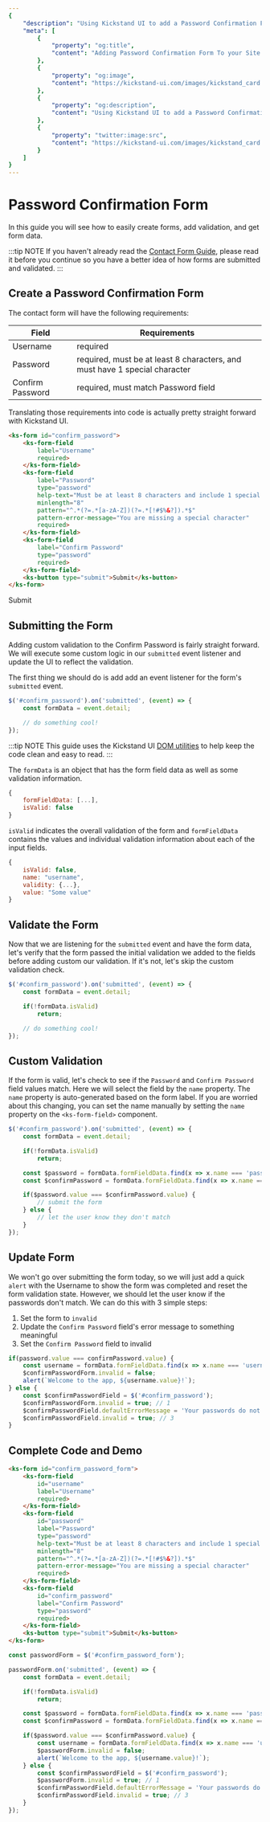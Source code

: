 ```yaml
---
{
    "description": "Using Kickstand UI to add a Password Confirmation Form to your site.",
    "meta": [
        {
            "property": "og:title",
            "content": "Adding Password Confirmation Form To your Site - Kickstand UI"
        },
        {
            "property": "og:image",
            "content": "https://kickstand-ui.com/images/kickstand_card.png"
        },
        {
            "property": "og:description",
            "content": "Using Kickstand UI to add a Password Confirmation Form to your site."
        },
        {
            "property": "twitter:image:src",
            "content": "https://kickstand-ui.com/images/kickstand_card.png"
        }
    ]
}
---
```


# Password Confirmation Form

In this guide you will see how to easily create forms, add validation, and get form data.

:::tip NOTE
If you haven't already read the [Contact Form Guide](contact-form.md), please read it before you continue so you have a better idea of how forms are submitted and validated.
:::

## Create a Password Confirmation Form

The contact form will have the following requirements:

| Field                | Requirements                                       |
| -------------------- | -------------------------------------------------- |
| Username             | required                                           |
| Password             | required, must be at least 8 characters, and must have 1 special character     |
| Confirm Password     | required, must match Password field                |

Translating those requirements into code is actually pretty straight forward with Kickstand UI.

```html
<ks-form id="confirm_password">
    <ks-form-field 
        label="Username" 
        required>
    </ks-form-field>
    <ks-form-field 
        label="Password" 
        type="password" 
        help-text="Must be at least 8 characters and include 1 special character" 
        minlength="8"
        pattern="^.*(?=.*[a-zA-Z])(?=.*[!#$%&?]).*$" 
        pattern-error-message="You are missing a special character" 
        required>
    </ks-form-field>
    <ks-form-field 
        label="Confirm Password" 
        type="password"
        required>
    </ks-form-field>
    <ks-button type="submit">Submit</ks-button>
</ks-form>
```

<div class="my-xxxl">
    <ks-form>
        <ks-form-field
            label="Username"
            required>
        </ks-form-field>
        <ks-form-field
            label="Password"
            type="password"
            help-text="Must be at least 8 characters and include 1 special character"
            minlength="8"
            pattern="^.*(?=.*[a-zA-Z])(?=.*[!#$%&?]).*$"
            pattern-error-message="You are missing a special character"
            required>
        </ks-form-field>
        <ks-form-field
            label="Confirm Password"
            type="password"
            required>
        </ks-form-field>
        <ks-button type="submit">Submit</ks-button>
    </ks-form>
</div>

## Submitting the Form

Adding custom validation to the Confirm Password is fairly straight forward. We will execute some custom logic in our `submitted` event listener and update the UI to reflect the validation.

The first thing we should do is add add an event listener for the form's `submitted` event.

```js
$('#confirm_password').on('submitted', (event) => {
    const formData = event.detail;

    // do something cool!
});
```

:::tip NOTE
This guide uses the Kickstand UI [DOM utilities](../utilities/dom-utilities.md) to help keep the code clean and easy to read.
:::

The `formData` is an object that has the form field data as well as some validation information.

```js
{
    formFieldData: [...],
    isValid: false
}
```

`isValid` indicates the overall validation of the form and `formFieldData` contains the values and individual validation information about each of the input fields.

```js
{
    isValid: false,
    name: "username",
    validity: {...},
    value: "Some value"
}
```

## Validate the Form

Now that we are listening for the `submitted` event and have the form data, let's verify that the form passed the initial validation we added to the fields before adding custom our validation. If it's not, let's skip the custom validation check.

```js
$('#confirm_password').on('submitted', (event) => {
    const formData = event.detail;

    if(!formData.isValid)
        return;

    // do something cool!
});
```

## Custom Validation

If the form is valid, let's check to see if the `Password` and `Confirm Password` field values match. Here we will select the field by the `name` property. The `name` property is auto-generated based on the form label. If you are worried about this changing, you can set the name manually by setting the `name` property on the `<ks-form-field>` component.

```js
$('#confirm_password').on('submitted', (event) => {
    const formData = event.detail;

    if(!formData.isValid)
        return;

    const $password = formData.formFieldData.find(x => x.name === 'password')
    const $confirmPassword = formData.formFieldData.find(x => x.name === 'confirm-password');

    if($password.value === $confirmPassword.value) {
        // submit the form
    } else {
        // let the user know they don't match
    }
});
```

## Update Form

We won't go over submitting the form today, so we will just add a quick `alert` with the Username to show the form was completed and reset the form validation state. However, we should let the user know if the passwords don't match. We can do this with 3 simple steps:

1. Set the form to `invalid`
2. Update the `Confirm Password` field's error message to something meaningful
3. Set the `Confirm Password` field to invalid

```js
if(password.value === confirmPassword.value) {
    const username = formData.formFieldData.find(x => x.name === 'username');
    $confirmPasswordForm.invalid = false;
    alert(`Welcome to the app, ${username.value}!`);
} else {
    const $confirmPasswordField = $('#confirm_password');
    $confirmPasswordForm.invalid = true; // 1
    $confirmPasswordField.defaultErrorMessage = 'Your passwords do not match'; // 2
    $confirmPasswordField.invalid = true; // 3
}
```

## Complete Code and Demo

<PasswordConfirmationGuide />

```html
<ks-form id="confirm_password_form">
    <ks-form-field
        id="username"
        label="Username"
        required>
    </ks-form-field>
    <ks-form-field
        id="password"
        label="Password"
        type="password"
        help-text="Must be at least 8 characters and include 1 special character"
        minlength="8"
        pattern="^.*(?=.*[a-zA-Z])(?=.*[!#$%&?]).*$"
        pattern-error-message="You are missing a special character"
        required>
    </ks-form-field>
    <ks-form-field
        id="confirm_password"
        label="Confirm Password"
        type="password"
        required>
    </ks-form-field>
    <ks-button type="submit">Submit</ks-button>
</ks-form>
```

```js
const passwordForm = $('#confirm_password_form');

passwordForm.on('submitted', (event) => {
    const formData = event.detail;

    if(!formData.isValid)
        return;

    const $password = formData.formFieldData.find(x => x.name === 'password')
    const $confirmPassword = formData.formFieldData.find(x => x.name === 'confirm-password');

    if($password.value === $confirmPassword.value) {
        const username = formData.formFieldData.find(x => x.name === 'username');
        $passwordForm.invalid = false;
        alert(`Welcome to the app, ${username.value}!`);
    } else {
        const $confirmPasswordField = $('#confirm_password');
        $passwordForm.invalid = true; // 1
        $confirmPasswordField.defaultErrorMessage = 'Your passwords do not match'; // 2
        $confirmPasswordField.invalid = true; // 3
    }
});
```
